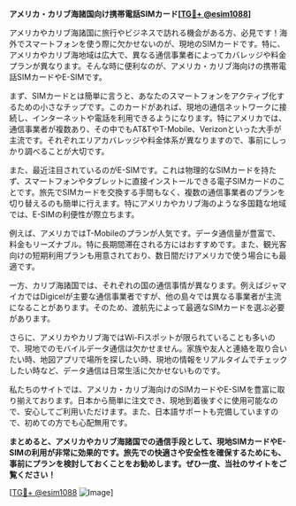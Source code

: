 **アメリカ・カリブ海諸国向け携帯電話SIMカード[[TG💪+ @esim1088](https://t.me/s/esim1088)]**

アメリカやカリブ海諸国に旅行やビジネスで訪れる機会がある方、必見です！海外でスマートフォンを使う際に欠かせないのが、現地のSIMカードです。特に、アメリカやカリブ海地域は広大で、異なる通信事業者によってカバレッジや料金プランが異なります。そんな時に便利なのが、アメリカ・カリブ海向けの携帯電話SIMカードやE-SIMです。

まず、SIMカードとは簡単に言うと、あなたのスマートフォンをアクティブ化するための小さなチップです。このカードがあれば、現地の通信ネットワークに接続し、インターネットや電話を利用できるようになります。特にアメリカでは、通信事業者が複数あり、その中でもAT&TやT-Mobile、Verizonといった大手が主流です。それぞれエリアカバレッジや料金体系が異なりますので、事前にしっかり調べることが大切です。

また、最近注目されているのがE-SIMです。これは物理的なSIMカードを持たず、スマートフォンやタブレットに直接インストールできる電子SIMカードのことです。旅先でSIMカードを交換する手間もなく、複数の通信事業者のプランを切り替えるのも簡単に行えます。特にアメリカやカリブ海のような多国籍な地域では、E-SIMの利便性が際立ちます。

例えば、アメリカではT-Mobileのプランが人気です。データ通信量が豊富で、料金もリーズナブル。特に長期間滞在される方にはおすすめです。また、観光客向けの短期利用プランも用意されており、数日間だけアメリカで使う場合にも最適です。

一方、カリブ海諸国では、それぞれの国の通信事情が異なります。例えばジャマイカではDigicelが主要な通信事業者ですが、他の島々では異なる事業者が主流になることがあります。そのため、渡航先によって最適なSIMカードを選ぶ必要があります。

さらに、アメリカやカリブ海ではWi-Fiスポットが限られていることも多いので、現地でのモバイルデータ通信は欠かせません。家族や友人と連絡を取り合いたい時、地図アプリで場所を探したい時、現地の情報をリアルタイムでチェックしたい時など、データ通信は日常生活に欠かせないものです。

私たちのサイトでは、アメリカ・カリブ海向けのSIMカードやE-SIMを豊富に取り揃えております。日本から簡単に注文でき、現地到着後すぐに使用可能なので、安心してご利用いただけます。また、日本語サポートも完備していますので、初めての方でも心配無用です。

**まとめると、アメリカやカリブ海諸国での通信手段として、現地SIMカードやE-SIMの利用が非常に効果的です。旅先での快適さや安全性を確保するためにも、事前にプランを検討しておくことをお勧めします。ぜひ一度、当社のサイトをご覧ください！**

[[TG💪+ @esim1088](https://t.me/s/esim1088) ![Image](https://i.postimg.cc/Y0z9fWf4/image.png)]
